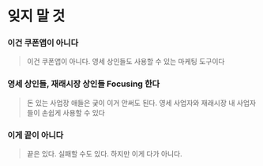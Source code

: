# 잊지 말 것 #

### 이건 쿠폰앱이 아니다 ###
> 이건 쿠폰앱이 아니다. 영세 상인들도 사용할 수 있는 마케팅 도구이다

### 영세 상인들, 재래시장 상인들 Focusing 한다 ###
> 돈 있는 사업장 애들은 궂이 이거 안써도 된다. 영세 사업자와 재래시장 내 사업자들이 손쉽게 사용할 수 있다

### 이게 끝이 아니다 ###
> 끝은 있다. 실패할 수도 있다. 하지만 이게 다가 아니다. 

